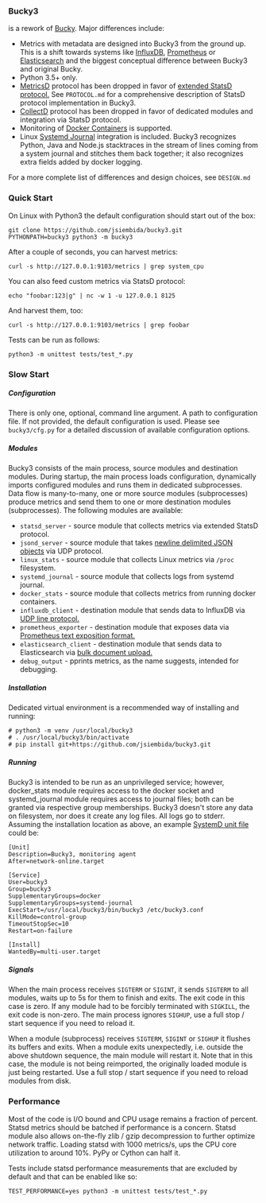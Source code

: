 


### Bucky3

is a rework of [Bucky](https://github.com/trbs/bucky). Major differences include:

* Metrics with metadata are designed into Bucky3 from the ground up. This is a shift towards systems like
[InfluxDB](https://www.influxdata.com/products/influxdb/), [Prometheus](https://prometheus.io)
or [Elasticsearch](https://www.elastic.co/elasticsearch/) and the biggest conceptual difference between Bucky3
and original Bucky.
* Python 3.5+ only.
* [MetricsD](https://github.com/mojodna/metricsd) protocol has been dropped in favor
of [extended StatsD protocol.](https://docs.datadoghq.com/developers/dogstatsd/datagram_shell)
See `PROTOCOL.md` for a comprehensive description of StatsD protocol implementation in Bucky3.
* [CollectD](https://collectd.org) protocol has been dropped in favor of dedicated modules and integration
via StatsD protocol.
* Monitoring of [Docker Containers](https://www.docker.com/) is supported.
* Linux [Systemd Journal](https://www.freedesktop.org/software/systemd/man/systemd-journald.service.html)
integration is included. Bucky3 recognizes Python, Java and Node.js stacktraces in the stream of lines coming
from a system journal and stitches them back together; it also recognizes extra fields added by docker logging.

For a more complete list of differences and design choices, see `DESIGN.md`



### Quick Start

On Linux with Python3 the default configuration should start out of the box:

```
git clone https://github.com/jsiembida/bucky3.git
PYTHONPATH=bucky3 python3 -m bucky3
```

After a couple of seconds, you can harvest metrics:

```
curl -s http://127.0.0.1:9103/metrics | grep system_cpu
```

You can also feed custom metrics via StatsD protocol:

```
echo "foobar:123|g" | nc -w 1 -u 127.0.0.1 8125
```

And harvest them, too:

```
curl -s http://127.0.0.1:9103/metrics | grep foobar
```

Tests can be run as follows:

```
python3 -m unittest tests/test_*.py
```


### Slow Start

##### Configuration

There is only one, optional, command line argument. A path to configuration file. If not provided, the default
configuration is used. Please see `bucky3/cfg.py` for a detailed discussion of available configuration options.

##### Modules

Bucky3 consists of the main process, source modules and destination modules. During startup, the main process loads
configuration, dynamically imports configured modules and runs them in dedicated subprocesses. Data flow is
many-to-many, one or more source modules (subprocesses) produce metrics and send them to one or more destination
modules (subprocesses). The following modules are available:

* `statsd_server` - source module that collects metrics via extended StatsD protocol.
* `jsond_server` - source module that takes [newline delimited JSON objects](http://ndjson.org/)
via UDP protocol.
* `linux_stats` - source module that collects Linux metrics via `/proc` filesystem.
* `systemd_journal` - source module that collects logs from systemd journal.
* `docker_stats` - source module that collects metrics from running docker containers.
* `influxdb_client` - destination module that sends data to InfluxDB via
[UDP line protocol.](https://docs.influxdata.com/influxdb/v1.3/write_protocols/line_protocol_reference/)
* `prometheus_exporter` - destination module that exposes data via 
[Prometheus text exposition format.](https://prometheus.io/docs/instrumenting/exposition_formats/)
* `elasticsearch_client` - destination module that sends data to Elasticsearch via
[bulk document upload.](https://www.elastic.co/guide/en/elasticsearch/reference/5.6/docs-bulk.html)
* `debug_output` - pprints metrics, as the name suggests, intended for debugging.

##### Installation

Dedicated virtual environment is a recommended way of installing and running:

```
# python3 -m venv /usr/local/bucky3
# . /usr/local/bucky3/bin/activate
# pip install git+https://github.com/jsiembida/bucky3.git
```

##### Running

Bucky3 is intended to be run as an unprivileged service; however, docker_stats module requires access
to the docker socket and systemd_journal module requires access to journal files; both can be granted
via respective group memberships. Bucky3 doesn't store any data on filesystem, nor does it create any log files.
All logs go to stderr. Assuming the installation location as above, an example
[SystemD unit file](https://www.freedesktop.org/software/systemd/man/systemd.unit.html) could be:

```
[Unit]
Description=Bucky3, monitoring agent
After=network-online.target

[Service]
User=bucky3
Group=bucky3
SupplementaryGroups=docker
SupplementaryGroups=systemd-journal
ExecStart=/usr/local/bucky3/bin/bucky3 /etc/bucky3.conf
KillMode=control-group
TimeoutStopSec=10
Restart=on-failure

[Install]
WantedBy=multi-user.target
```

##### Signals

When the main process receives `SIGTERM` or `SIGINT`, it sends `SIGTERM` to all modules, waits up to 5s for them
to finish and exits. The exit code in this case is zero. If any module had to be forcibly terminated with `SIGKILL`,
the exit code is non-zero. The main process ignores `SIGHUP`, use a full stop / start sequence if you need to reload it.

When a module (subprocess) receives `SIGTERM`, `SIGINT` or `SIGHUP` it flushes its buffers and exits.
When a module exits unexpectedly, i.e. outside the above shutdown sequence, the main module will restart it. 
Note that in this case, the module is not being reimported, the originally loaded module is just being restarted.
Use a full stop / start sequence if you need to reload modules from disk.



### Performance

Most of the code is I/O bound and CPU usage remains a fraction of percent. Statsd metrics should be batched
if performance is a concern. Statsd module also allows on-the-fly zlib / gzip decompression to further optimize
network traffic. Loading statsd with 1000 metrics/s, ups the CPU core utilization to around 10%.
PyPy or Cython can half it.

Tests include statsd performance measurements that are excluded by default and that can be enabled like so:

```
TEST_PERFORMANCE=yes python3 -m unittest tests/test_*.py
```
